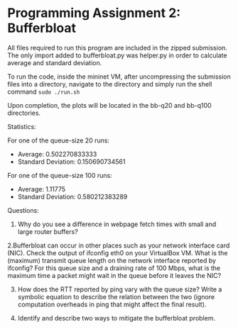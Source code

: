 # Programming Assignment 2: Bufferbloat

All files required to run this program are included in the zipped submission. The only import added to bufferbloat.py was helper.py in order to calculate average and standard deviation. 

To run the code, inside the mininet VM, after uncompressing the submission files into a directory, navigate to the directory and simply run the shell command ```sudo ./run.sh```

Upon completion, the plots will be located in the bb-q20 and bb-q100 directories. 

Statistics: 

For one of the queue-size 20 runs:
- Average: 0.502270833333 
- Standard Deviation: 0.150690734561 

For one of the queue-size 100 runs:
- Average: 1.11775
- Standard Deviation: 0.580212383289

Questions: 

1. Why do you see a difference in webpage fetch times with small and large router buffers?



2.Bufferbloat can occur in other places such as your network interface card (NIC). Check the output of ifconfig eth0 on your VirtualBox VM. What is the (maximum) transmit queue length on the network interface reported by ifconfig? For this queue size and a draining rate of 100 Mbps, what is the maximum time a packet might wait in the queue before it leaves the NIC?



3. How does the RTT reported by ping vary with the queue size? Write a symbolic equation to describe the relation between the two (ignore computation overheads in ping that might affect the final result).



4. Identify and describe two ways to mitigate the bufferbloat problem.
